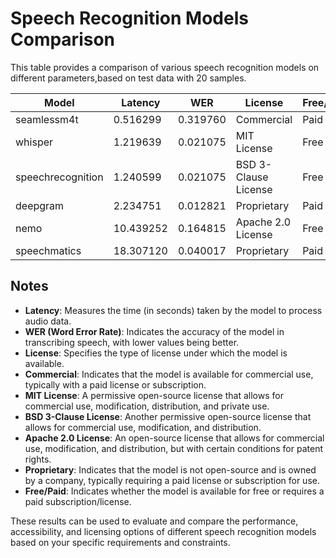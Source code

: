 # Speech Recognition Models Comparison

This table provides a comparison of various speech recognition models on different parameters,based on test data with 20 samples.

| Model | Latency | WER | License | Free/Paid |
|-------|---------|-----|---------|-----------|
| seamlessm4t | 0.516299 | 0.319760 | Commercial | Paid |
| whisper | 1.219639 | 0.021075 | MIT License | Free |
| speechrecognition | 1.240599 | 0.021075 | BSD 3-Clause License | Free |
| deepgram | 2.234751 | 0.012821 | Proprietary | Paid |
| nemo | 10.439252 | 0.164815 | Apache 2.0 License | Free |
| speechmatics | 18.307120 | 0.040017 | Proprietary | Paid |

## Notes

- **Latency**: Measures the time (in seconds) taken by the model to process audio data.
- **WER (Word Error Rate)**: Indicates the accuracy of the model in transcribing speech, with lower values being better.
- **License**: Specifies the type of license under which the model is available.
 - **Commercial**: Indicates that the model is available for commercial use, typically with a paid license or subscription.
 - **MIT License**: A permissive open-source license that allows for commercial use, modification, distribution, and private use.
 - **BSD 3-Clause License**: Another permissive open-source license that allows for commercial use, modification, and distribution.
 - **Apache 2.0 License**: An open-source license that allows for commercial use, modification, and distribution, but with certain conditions for patent rights.
 - **Proprietary**: Indicates that the model is not open-source and is owned by a company, typically requiring a paid license or subscription for use.
- **Free/Paid**: Indicates whether the model is available for free or requires a paid subscription/license.

These results can be used to evaluate and compare the performance, accessibility, and licensing options of different speech recognition models based on your specific requirements and constraints.
